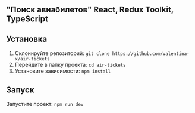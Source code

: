 ## "Поиск авиабилетов" React, Redux Toolkit, TypeScript

## Установка

1. Склонируйте репозиторий: `git clone https://github.com/valentina-x/air-tickets`
2. Перейдите в папку проекта: `cd air-tickets`
3. Установите зависимости: `npm install`

## Запуск

Запустите проект: `npm run dev`
